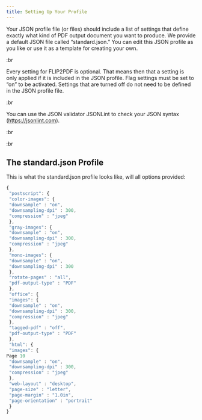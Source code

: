 ```yaml
---
title: Setting Up Your Profile
---
```


Your JSON profile file (or files) should include a list of settings that define exactly what kind of PDF output document you want to produce. We provide a default JSON file called “standard.json.” You can edit this JSON profile as you like or use it as a template for creating your own.

:br

Every setting for FLIP2PDF is optional. That means then that a setting is only applied if it is included in the JSON profile. Flag settings must be set to “on” to be activated. Settings that are turned off do not need to be defined in the JSON profile file.

:br

You can use the JSON validator JSONLint to check your JSON syntax (<https://jsonlint.com>).

:br

:br

## The standard.json Profile

This is what the standard.json profile looks like, will all options provided:

```js
{
 "postscript": {
 "color-images": {
 "downsample" : "on",
 "downsampling-dpi" : 300,
 "compression" : "jpeg"
 },
 "gray-images": {
 "downsample" : "on",
 "downsampling-dpi" : 300,
 "compression" : "jpeg"
 },
 "mono-images": {
 "downsample" : "on",
 "downsampling-dpi" : 300
 },
 "rotate-pages" : "all",
 "pdf-output-type" : "PDF"
 },
 "office": {
 "images": {
 "downsample" : "on",
 "downsampling-dpi" : 300,
 "compression" : "jpeg"
 },
 "tagged-pdf" : "off",
 "pdf-output-type" : "PDF"
 },
 "html": {
 "images": {
Page 10
 "downsample" : "on",
 "downsampling-dpi" : 300,
 "compression" : "jpeg"
 },
 "web-layout" : "desktop",
 "page-size" : "letter",
 "page-margin" : "1.0in",
 "page-orientation" : "portrait"
 }
}
```

